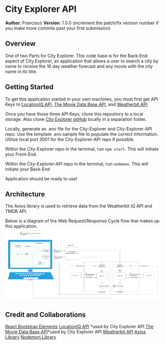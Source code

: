 # City Explorer API

**Author**: Francisco
**Version**: 1.0.0 (increment the patch/fix version number if you make more commits past your first submission)

## Overview

One of two Parts for City Explorer. This code base is for the Back-End aspect of City Explorer, an application that allows a user to search a city by name to receive the 16 day weather forecast and any movie with the city name in its title.

## Getting Started

To get this application started in your own machines, you must first get API Keys to [LocationIQ API](https://locationiq.com/), [The Movie Data Base API](https://www.themoviedb.org/documentation/api?language=en-US), and [Weatherbit API](https://www.weatherbit.io/).

Once you have those three API Keys, clone this repository to a local storage. Also clone [City Explorer gitHub](https://github.com/c0d3cisco/city-explorer) locally in a separation folder.

Locally, generate an .env file for the City-Explorer and City-Explorer-API repo. Use the template .env.sample file to populate the correct information. Utilize local port 3001 for the City-Explorer-API repo if possible.

Within the City-Explorer repo in the terminal, run `npm start`. This will initiate your Front-End.

Within the City-Explorer-API repo in the terminal, run `nodemon`. This will initiate your Back-End

Application should be ready to use!

## Architecture

The Axios library is used to retrieve data from the Weatherbit IQ API and TMDB API.

Below is a diagram of the Web Request/Response Cycle flow that makes up this application.
![WRRC](data/WRRC_City_Explorer.png)

## Credit and Collaborations

[React Bootstrap Elements](https://react-bootstrap.github.io/)
[LocationIQ API](https://locationiq.com/) *used by City Explorer API
[The Movie Data Base API](https://www.themoviedb.org/documentation/api?language=en-US)*used by City Explorer API
[Weatherbit API](https://www.weatherbit.io/)
[Axios Library](https://www.npmjs.com/package/axios#installing)
[Nodemon Library](https://www.npmjs.com/package/nodemon)
